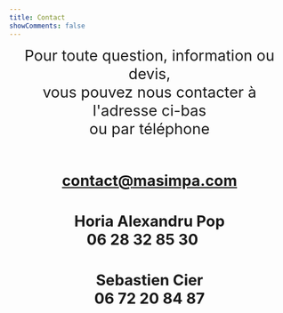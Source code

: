 ```yaml
---
title: Contact
showComments: false
---
```

<p style='margin:0cm;font-size:16px;text-align:center;'><span style="font-size:27px;">Pour toute question, information ou devis,</span></p>
<p style='margin:0cm;font-size:16px;text-align:center;'><span style="font-size:27px;">vous pouvez nous contacter &agrave; l&apos;adresse ci-bas</span></p>
<p style='margin:0cm;font-size:16px;text-align:center;'><span style="font-size:27px;">ou par t&eacute;l&eacute;phone</span></p>
<p style='margin:0cm;font-size:16px;'>&nbsp;</p>
<p style='margin:0cm;font-size:16px;'>&nbsp;</p>
<p style='margin:0cm;font-size:16px;text-align:center;'>&nbsp; &nbsp; &nbsp; &nbsp; &nbsp; &nbsp;&nbsp;</p>
<p style='margin:0cm;font-size:16px;text-align:center;'><strong><span style="font-size:27px;"><a href="mailto:contact@masimpa.com">contact@masimpa.com</a></span></strong></p>
<p style='margin:0cm;font-size:16px;'>&nbsp;</p>
<p style='margin:0cm;font-size:16px;text-align:justify;'>&nbsp;</p>
<p style='margin:0cm;font-size:16px;text-align:center;'><strong><span style="font-size:27px;">Horia Alexandru Pop</span></strong></p>
<p style='margin:0cm;font-size:16px;text-align:center;'><strong><span style="font-size:27px;">06 28 32 85 30&nbsp; &nbsp;&nbsp;</span></strong></p>
<p style='margin:0cm;font-size:16px;text-align:center;'>&nbsp;</p>
<p style='margin:0cm;font-size:16px;text-align:center;'>&nbsp;</p>
<p style='margin:0cm;font-size:16px;text-align:center;'><strong><span style="font-size:27px;">Sebastien Cier</span></strong></p>
<p style='margin:0cm;font-size:16px;text-align:center;'><strong><span style="font-size:27px;">06 72 20 84 87</span></strong></p>
<p style='margin:0cm;font-size:16px;text-align:center;'>&nbsp;</p>
